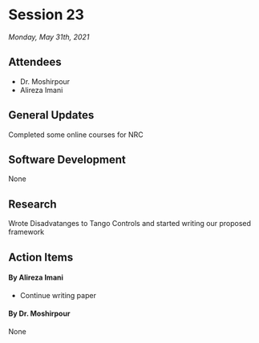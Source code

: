 # Session 23
*Monday, May 31th, 2021*

## Attendees

- Dr. Moshirpour
- Alireza Imani

## General Updates

Completed some online courses for NRC

## Software Development

None

## Research

Wrote Disadvatanges to Tango Controls and started writing our proposed framework

## Action Items

#### By Alireza Imani

- Continue writing paper

#### By Dr. Moshirpour
None
